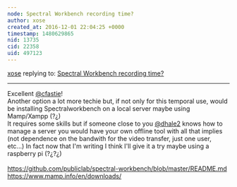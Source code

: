 ```yaml
---
node: Spectral Workbench recording time?
author: xose
created_at: 2016-12-01 22:04:25 +0000
timestamp: 1480629865
nid: 13735
cid: 22358
uid: 497123
---
```




[xose](../profile/xose) replying to: [Spectral Workbench recording time?](../notes/dhale2/12-01-2016/spectral-workbench-recording-time)

----
Excellent [@cfastie](/profile/cfastie)!</br>
Another option a lot more techie but, if not only for this temporal use, would be installing Spectralworkbench on a local server maybe using Mamp/Xampp (?¿)</br>
It requires some skills but if someone close to you [@dhale2](/profile/dhale2) knows how to manage a server you would have your own offline tool with all that implies (not dependence on the bandwith for the video transfer, just one user, etc...) In fact now that I'm writing I think I'll give it a try maybe using a raspberry pi (?¿?¿)</br>
</br>
https://github.com/publiclab/spectral-workbench/blob/master/README.md</br>
https://www.mamp.info/en/downloads/